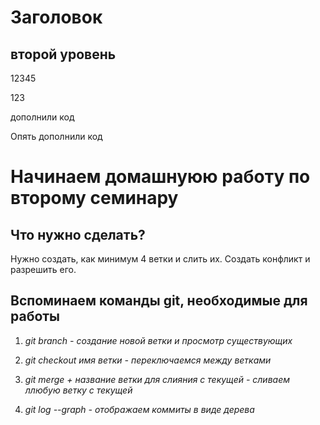 # Заголовок

## второй уровень

12345

123

дополнили код

Опять дополнили код

# Начинаем домашнуюю работу по второму семинару 

## Что нужно сделать?

Нужно создать, как минимум 4 ветки и слить их. Создать конфликт и разрешить его.

## Вспоминаем команды git, необходимые для работы

1. *git branch - создание новой ветки и просмотр существующих*

2. *git checkout имя ветки - переключаемся между ветками*

3. *git merge + название ветки для слияния с текущей - сливаем ллюбую ветку с текущей*

4. *git log --graph - отображаем коммиты в виде дерева*
